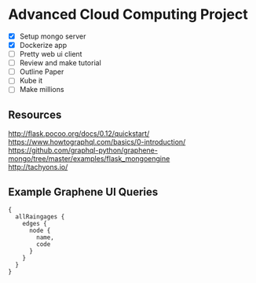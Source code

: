 # Advanced Cloud Computing Project  
- [x] Setup mongo server  
- [x] Dockerize app  
- [ ] Pretty web ui client  
- [ ] Review and make tutorial  
- [ ] Outline Paper  
- [ ] Kube it  
- [ ] Make millions  

## Resources  
http://flask.pocoo.org/docs/0.12/quickstart/  
https://www.howtographql.com/basics/0-introduction/  
https://github.com/graphql-python/graphene-mongo/tree/master/examples/flask_mongoengine  
http://tachyons.io/  

## Example Graphene UI Queries  
```
{  
  allRaingages {  
    edges {  
      node {  
        name,  
        code  
      }  
    }  
  }  
}  
```
